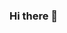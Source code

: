 ### Hi there 👋

<!--
**ioahKwon/ioahKwon** is a ✨ _special_ ✨ repository because its `README.md` (this file) appears on your GitHub profile.

Good day! I'm Joon Kwon, a passionate and creative developer from Korea.
I'm interested in Computer Vision, Deep Learning, and Machine Learning.
If you want to contact me, pleaze send me an email.

- 🔭 I’m currently working on ...
- 🌱 I’m currently learning ...
- 👯 I’m looking to collaborate on ...
- 🤔 I’m looking for help with ...
- 💬 Ask me about ...
- 📫 How to reach me: ...
- 😄 Pronouns: ...
- ⚡ Fun fact: ...
-->
